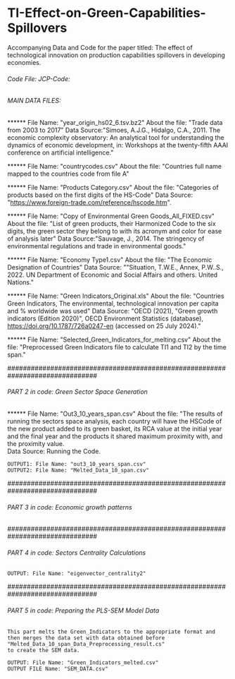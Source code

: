 # TI-Effect-on-Green-Capabilities-Spillovers
Accompanying Data and Code for the paper titled: The effect of technological innovation on production capabilities spillovers in developing economies.


######	Code File: JCP-Code:
###### 	MAIN DATA FILES:


******	File Name: "year_origin_hs02_6.tsv.bz2"
	About the file: "Trade data from 2003 to 2017"
	Data Source:"Simoes, A.J.G., Hidalgo, C.A., 2011. The economic complexity observatory: An analytical tool for understanding 	the dynamics of economic development, in: Workshops at the twenty-fifth 	AAAI conference on artificial intelligence."
	
******	File Name: "countrycodes.csv"
	About the file: "Countries full name mapped to the countries code from file A"

******	File Name: "Products Category.csv"
	About the file: "Categories of products based on the first digits of the HS-Code"
	Data Source: "https://www.foreign-trade.com/reference/hscode.htm".

******	File Name: "Copy of Environmental Green Goods_All_FIXED.csv"
	About the file: "List of green products, their Harmonized Code to the six digits, 
	the green sector they belong to with its acronym and color for ease of analysis later"
	Data Source:"Sauvage, J., 2014. The stringency of environmental regulations and trade in environmental goods."


******	File Name: "Economy Type1.csv" 
	About the file: "The Economic Designation of Countries"
	Data Source: ""Situation, T.W.E., Annex, P.W..S., 2022. UN Department of Economic and Social Affairs and others. United 	Nations."
 
******	File Name: "Green Indicators_Original.xls" 
	About the file: "Countries Green Indicators, The environmental, technological innovation per capita and % worldwide was 	used"
	Data Source: "OECD (2021), "Green growth indicators (Edition 2020)", OECD Environment Statistics (database), 	https://doi.org/10.1787/726a0247-en (accessed on 25 July 2024)."


******	File Name: "Selected_Green_Indicators_for_melting.csv" 
	About the file: "Preprocessed Green Indicators file to calculate TI1 and TI2 by the time span."

###############################################################################
######	PART 2 in code: Green Sector Space Generation

****** 	File Name: "Out3_10_years_span.csv"
	About the file: "The results of running the sectors space analysis, each country will have the HSCode of the new product added to its green basket, its RCA value at the initial year and the final year 	and the products it shared maximum proximity with, and the proximity value.  
	Data Source: Running the Code.

	OUTPUT1: File Name: "out3_10_years_span.csv"
	OUTPUT2: File Name: "Melted_Data_10_span.csv"

###############################################################################
######	PART 3 in code: Economic growth patterns
 
###############################################################################
######	PART 4 in code:  Sectors Centrality Calculations


	OUTPUT: File Name: "eigenvector_centrality2"

###############################################################################
######	PART 5 in code: Preparing the PLS-SEM Model Data
	This part melts the Green_Indicators to the appropriate format and then merges the data set with data obtained before "Melted_Data_10_span_Data_Preprocessing_result.cs"
 	to create the SEM data.
	
	OUTPUT: File Name: "Green_Indicators_melted.csv"
	OUTPUT FILE Name: "SEM_DATA.csv" 
	

